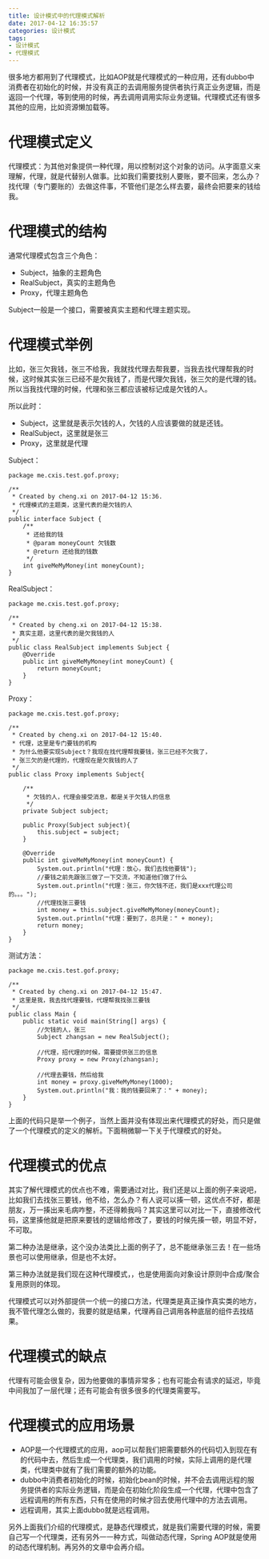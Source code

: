 ```yaml
---
title: 设计模式中的代理模式解析
date: 2017-04-12 16:35:57
categories: 设计模式
tags:
- 设计模式
- 代理模式
---
```


很多地方都用到了代理模式，比如AOP就是代理模式的一种应用，还有dubbo中消费者在初始化的时候，并没有真正的去调用服务提供者执行真正业务逻辑，而是返回一个代理，等到使用的时候，再去调用调用实际业务逻辑。代理模式还有很多其他的应用，比如资源懒加载等。

<!--more-->

# 代理模式定义
代理模式：为其他对象提供一种代理，用以控制对这个对象的访问。从字面意义来理解，代理，就是代替别人做事。比如我们需要找别人要账，要不回来，怎么办？找代理（专门要账的）去做这件事，不管他们是怎么样去要，最终会把要来的钱给我。

# 代理模式的结构
通常代理模式包含三个角色：

- Subject，抽象的主题角色
- RealSubject，真实的主题角色
- Proxy，代理主题角色

Subject一般是一个接口，需要被真实主题和代理主题实现。

# 代理模式举例
比如，张三欠我钱，张三不给我，我就找代理去帮我要，当我去找代理帮我的时候，这时候其实张三已经不是欠我钱了，而是代理欠我钱，张三欠的是代理的钱。所以当我找代理的时候，代理和张三都应该被标记成是欠钱的人。

所以此时：

- Subject，这里就是表示欠钱的人，欠钱的人应该要做的就是还钱。
- RealSubject，这里就是张三
- Proxy，这里就是代理

Subject：

```
package me.cxis.test.gof.proxy;

/**
 * Created by cheng.xi on 2017-04-12 15:36.
 * 代理模式的主题类，这里代表的是欠钱的人
 */
public interface Subject {
    /**
     * 还给我的钱
     * @param moneyCount 欠钱数
     * @return 还给我的钱数
     */
    int giveMeMyMoney(int moneyCount);
}
```

RealSubject：

```
package me.cxis.test.gof.proxy;

/**
 * Created by cheng.xi on 2017-04-12 15:38.
 * 真实主题，这里代表的是欠我钱的人
 */
public class RealSubject implements Subject {
    @Override
    public int giveMeMyMoney(int moneyCount) {
        return moneyCount;
    }
}
```

Proxy：

```
package me.cxis.test.gof.proxy;

/**
 * Created by cheng.xi on 2017-04-12 15:40.
 * 代理，这里是专门要钱的机构
 * 为什么他要实现Subject？我现在找代理帮我要钱，张三已经不欠我了，
 * 张三欠的是代理的，代理现在是欠我钱的人了
 */
public class Proxy implements Subject{

    /**
     * 欠钱的人，代理会接受消息，都是关于欠钱人的信息
     */
    private Subject subject;

    public Proxy(Subject subject){
        this.subject = subject;
    }

    @Override
    public int giveMeMyMoney(int moneyCount) {
        System.out.println("代理：放心，我们去找他要钱");
        //要钱之前先跟张三做了一下交流，不知道他们做了什么
        System.out.println("代理：张三，你欠钱不还，我们是xxx代理公司的。。。");
        //代理找张三要钱
        int money = this.subject.giveMeMyMoney(moneyCount);
        System.out.println("代理：要到了，总共是：" + money);
        return money;
    }
}
```

测试方法：

```
package me.cxis.test.gof.proxy;

/**
 * Created by cheng.xi on 2017-04-12 15:47.
 * 这里是我，我去找代理要钱，代理帮我找张三要钱
 */
public class Main {
    public static void main(String[] args) {
        //欠钱的人，张三
        Subject zhangsan = new RealSubject();

        //代理，招代理的时候，需要提供张三的信息
        Proxy proxy = new Proxy(zhangsan);

        //代理去要钱，然后给我
        int money = proxy.giveMeMyMoney(1000);
        System.out.println("我：我的钱要回来了：" + money);
    }
}
```

上面的代码只是举一个例子，当然上面并没有体现出来代理模式的好处，而只是做了一个代理模式的定义的解析。下面稍微聊一下关于代理模式的好处。

# 代理模式的优点
其实了解代理模式的优点也不难，需要通过对比，我们还是以上面的例子来说吧，比如我们去找张三要钱，他不给，怎么办？有人说可以揍一顿，这优点不好，都是朋友，万一揍出来毛病咋整，不还得赖我吗？其实这里可以对比一下，直接修改代码，这里揍他就是把原来要钱的逻辑给修改了，要钱的时候先揍一顿，明显不好，不可取。

第二种办法是继承，这个没办法类比上面的例子了，总不能继承张三去！在一些场景也可以使用继承，但是也不太好。

第三种办法就是我们现在这种代理模式，，也是使用面向对象设计原则中合成/聚合复用原则的体现。

代理模式可以对外部提供一个统一的接口方法，代理类是真正操作真实类的地方，我不管代理怎么做的，我要的就是结果，代理再自己调用各种底层的组件去找结果。

# 代理模式的缺点
代理有可能会很复杂，因为他要做的事情非常多；也有可能会有请求的延迟，毕竟中间我加了一层代理；还有可能会有很多很多的代理类需要写。

# 代理模式的应用场景

- AOP是一个代理模式的应用，aop可以帮我们把需要额外的代码切入到现在有的代码中去，然后生成一个代理类，我们调用的时候，实际上调用的是代理类，代理类中就有了我们需要的额外的功能。
- dubbo中消费者初始化的时候，初始化bean的时候，并不会去调用远程的服务提供者的实际业务逻辑，而是会在初始化阶段生成一个代理，代理中包含了远程调用的所有东西，只有在使用的时候才回去使用代理中的方法去调用。
- 远程调用，其实上面dubbo就是远程调用。

另外上面我们介绍的代理模式，是静态代理模式，就是我们需要代理的时候，需要自己写一个代理类，还有另外一一种方式，叫做动态代理，Spring AOP就是使用的动态代理机制。再另外的文章中会再介绍。